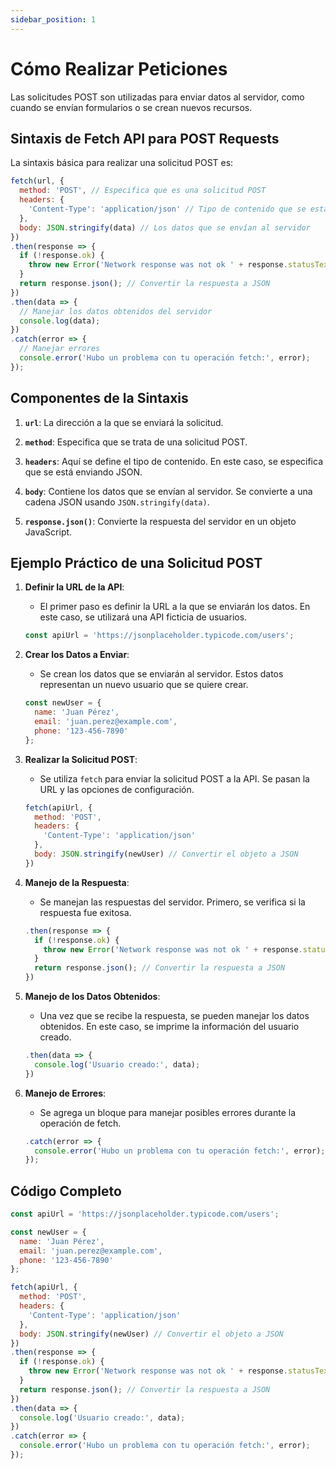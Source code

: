 ```yaml
---
sidebar_position: 1
---
```



# Cómo Realizar Peticiones 

Las solicitudes POST son utilizadas para enviar datos al servidor, como cuando se envían formularios o se crean nuevos recursos.

## Sintaxis de Fetch API para POST Requests

La sintaxis básica para realizar una solicitud POST es:

```javascript
fetch(url, {
  method: 'POST', // Especifica que es una solicitud POST
  headers: {
    'Content-Type': 'application/json' // Tipo de contenido que se está enviando
  },
  body: JSON.stringify(data) // Los datos que se envían al servidor
})
.then(response => {
  if (!response.ok) {
    throw new Error('Network response was not ok ' + response.statusText);
  }
  return response.json(); // Convertir la respuesta a JSON
})
.then(data => {
  // Manejar los datos obtenidos del servidor
  console.log(data);
})
.catch(error => {
  // Manejar errores
  console.error('Hubo un problema con tu operación fetch:', error);
});
```

## Componentes de la Sintaxis

1. **`url`**: 
   La dirección a la que se enviará la solicitud.

2. **`method`**: 
    Especifica que se trata de una solicitud POST.

3. **`headers`**: 
    Aquí se define el tipo de contenido. En este caso, se especifica que se está enviando JSON.

4. **`body`**: 
    Contiene los datos que se envían al servidor. Se convierte a una cadena JSON usando `JSON.stringify(data)`.

5. **`response.json()`**: 
    Convierte la respuesta del servidor en un objeto JavaScript.

## Ejemplo Práctico de una Solicitud POST

1. **Definir la URL de la API**: 
   - El primer paso es definir la URL a la que se enviarán los datos. En este caso, se utilizará una API ficticia de usuarios.
   ```javascript
   const apiUrl = 'https://jsonplaceholder.typicode.com/users';
   ```

2. **Crear los Datos a Enviar**: 
   - Se crean los datos que se enviarán al servidor. Estos datos representan un nuevo usuario que se quiere crear.
   ```javascript
   const newUser = {
     name: 'Juan Pérez',
     email: 'juan.perez@example.com',
     phone: '123-456-7890'
   };
   ```

3. **Realizar la Solicitud POST**: 
   - Se utiliza `fetch` para enviar la solicitud POST a la API. Se pasan la URL y las opciones de configuración.
   ```javascript
   fetch(apiUrl, {
     method: 'POST',
     headers: {
       'Content-Type': 'application/json'
     },
     body: JSON.stringify(newUser) // Convertir el objeto a JSON
   })
   ```

4. **Manejo de la Respuesta**:
   - Se manejan las respuestas del servidor. Primero, se verifica si la respuesta fue exitosa.
   ```javascript
   .then(response => {
     if (!response.ok) {
       throw new Error('Network response was not ok ' + response.statusText);
     }
     return response.json(); // Convertir la respuesta a JSON
   })
   ```

5. **Manejo de los Datos Obtenidos**: 
   - Una vez que se recibe la respuesta, se pueden manejar los datos obtenidos. En este caso, se imprime la información del usuario creado.
   ```javascript
   .then(data => {
     console.log('Usuario creado:', data);
   })
   ```

6. **Manejo de Errores**: 
   - Se agrega un bloque para manejar posibles errores durante la operación de fetch.
   ```javascript
   .catch(error => {
     console.error('Hubo un problema con tu operación fetch:', error);
   });
   ```

## Código Completo

```javascript
const apiUrl = 'https://jsonplaceholder.typicode.com/users';

const newUser = {
  name: 'Juan Pérez',
  email: 'juan.perez@example.com',
  phone: '123-456-7890'
};

fetch(apiUrl, {
  method: 'POST',
  headers: {
    'Content-Type': 'application/json'
  },
  body: JSON.stringify(newUser) // Convertir el objeto a JSON
})
.then(response => {
  if (!response.ok) {
    throw new Error('Network response was not ok ' + response.statusText);
  }
  return response.json(); // Convertir la respuesta a JSON
})
.then(data => {
  console.log('Usuario creado:', data);
})
.catch(error => {
  console.error('Hubo un problema con tu operación fetch:', error);
});
```

